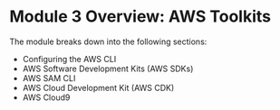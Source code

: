 # Module 3 Overview: AWS Toolkits

The module breaks down into the following sections:

- Configuring the AWS CLI
- AWS Software Development Kits (AWS SDKs)
- AWS SAM CLI
- AWS Cloud Development Kit (AWS CDK)
- AWS Cloud9
